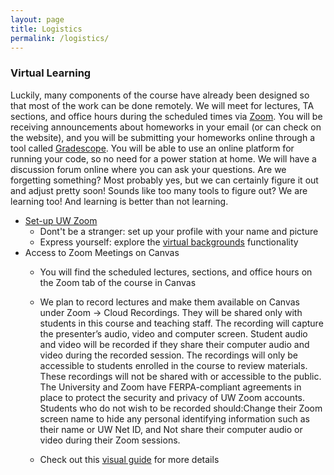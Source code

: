 ```yaml
---
layout: page
title: Logistics
permalink: /logistics/
---
```


### Virtual Learning

Luckily, many components of the course have already been designed so that most of the work can be done remotely. We will meet for lectures, TA sections, and office hours during the scheduled times via [Zoom](https://itconnect.uw.edu/connect/phones/conferencing/zoom-video-conferencing/log-in/). You will be receiving announcements about homeworks in your email (or can check on the website), and you will be submitting your homeworks online through a tool called [Gradescope](https://www.gradescope.com/). You will be able to use an online platform for running your code, so no need for a power station at home. We will have a discussion forum online where you can ask your questions. Are we forgetting something? Most probably yes, but we can certainly figure it out and adjust pretty soon! Sounds like too many tools to figure out? We are learning too! And learning is better than not learning. 

* [Set-up UW Zoom](https://itconnect.uw.edu/connect/phones/conferencing/zoom-video-conferencing/log-in/)
	* Dont't be a stranger: set up your profile with your name and picture
	* Express yourself: explore the [virtual backgrounds](https://support.zoom.us/hc/en-us/articles/210707503-Virtual-Background) functionality
* Access to Zoom Meetings on Canvas
	* You will find the scheduled lectures, sections, and office hours on the Zoom tab of the course in Canvas
	* We plan to record lectures and make them available on Canvas under Zoom -> Cloud Recordings. They will be shared only with students in this course and teaching staff. The recording will capture the presenter’s audio, video and computer screen. Student audio and video will be recorded if they share their computer audio and video during the recorded session. The recordings will only be accessible to students enrolled in the course to review materials. These recordings will not be shared with or accessible to the public. The University and Zoom have FERPA-compliant agreements in place to protect the security and privacy of UW Zoom accounts. Students who do not wish to be recorded should:Change their Zoom screen name to hide any personal identifying information such as their name or UW Net ID, and
Not share their computer audio or video during their Zoom sessions.

	* Check out this [visual guide](https://courses.cs.washington.edu/courses/cse163/test/zoom.html) for more details 



